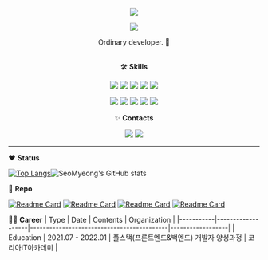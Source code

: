 <p align="center"><img src="https://capsule-render.vercel.app/api?type=transparent&fontColor=f2d2d3&height=160&section=header&text=SeoMyeong-Lee&fontSize=60&animation=twinkling" /></p>

<div align="center"><a href="https://hits.seeyoufarm.com"><img src="https://hits.seeyoufarm.com/api/count/incr/badge.svg?url=https%3A%2F%2Fgithub.com%2Fseomyeong%2Fhit-counter&count_bg=%23F2D2D3&title_bg=%23929292&icon=github.svg&icon_color=%23E7E7E7&title=hits&edge_flat=true"/></a></div>
<p align="center">Ordinary developer. 🙂</p>
<br>
<div align="center">🛠️ <b>Skills</b>
  
  
<img src="https://img.shields.io/badge/HTML5-E34F26?style=flat-square&logo=HTML5&logoColor=white"/> <img src="https://img.shields.io/badge/CSS3-1572B6?style=flat-square&logo=CSS3&logoColor=white"/> <img src="https://img.shields.io/badge/JavaScript-F7DF1E?style=flat-square&logo=JavaScript&logoColor=white"/> <img src="https://img.shields.io/badge/jQuery-0769AD?style=flat-square&logo=jQuery&logoColor=white"/> 
<img src="https://img.shields.io/badge/JAVA-007396?style=flat-square&logo=Java&logoColor=white"/> 
  
  <img src="https://img.shields.io/badge/Apache Tomcat-F8DC75?style=flat-square&logo=Apache Tomcat&logoColor=white"/> <img src="https://img.shields.io/badge/Spring-6DB33F?style=flat-square&logo=Spring&logoColor=white"/> 
<img src="https://img.shields.io/badge/MySQL-4479A1?style=flat-square&logo=MySQL&logoColor=white"/> <img src="https://img.shields.io/badge/Git-F05032?style=flat-square&logo=Git&logoColor=white"/> <img src="https://img.shields.io/badge/GitHub-181717?style=flat-square&logo=GitHub&logoColor=white"/> 
</div>


<div align="center">✨ <b>Contacts</b>


<a href="https://www.instagram.com/withmyeong/"><img src="https://img.shields.io/badge/Instagram-E4405F?style=flat-square&logo=Instagram&logoColor=white"/></a> <a href="dltjaud8920@gmail.com"><img src="https://img.shields.io/badge/Gmail-EA4335?style=flat-square&logo=Gmail&logoColor=white"/></a>
</div>


-----------
❤️ <b>Status</b>


[![Top Langs](https://github-readme-stats.vercel.app/api/top-langs/?username=seomyeong&layout=compact&title_color=f2d2d3&border_radius=0)](https://github.com/seomyeong/)![SeoMyeong's GitHub stats](https://github-readme-stats.vercel.app/api?username=seomyeong&show_icons=true&title_color=f2d2d3&icon_color=f2d2d3&border_radius=0)



🔧 <b>Repo</b>


[![Readme Card](https://github-readme-stats.vercel.app/api/pin/?username=seomyeong&repo=honey&title_color=f2d2d3&border_radius=0)](https://github.com/seomyeong/honey)
[![Readme Card](https://github-readme-stats.vercel.app/api/pin/?username=seomyeong&repo=signbank&title_color=f2d2d3&border_radius=0)](https://github.com/seomyeong/signbank)
[![Readme Card](https://github-readme-stats.vercel.app/api/pin/?username=seomyeong&repo=signcafe&title_color=f2d2d3&border_radius=0)](https://github.com/seomyeong/signcafe)
[![Readme Card](https://github-readme-stats.vercel.app/api/pin/?username=seomyeong&repo=MBTI&title_color=f2d2d3&border_radius=0)](https://github.com/seomyeong/MBTI)



👩‍🏭 <b>Career</b>
| Type      | Date              | Contents                                  | Organization     |
|-----------|-------------------|-------------------------------------------|------------------|
| Education | 2021.07 - 2022.01 | 풀스택(프론트엔드&백엔드) 개발자 양성과정 | 코리아IT아카데미 |
